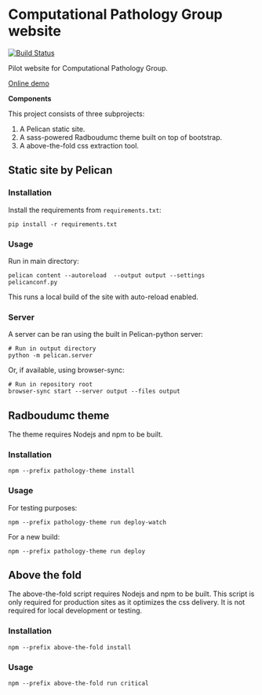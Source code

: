 # Computational Pathology Group website

[![Build Status](https://travis-ci.org/DIAGNijmegen/website-pathology.svg?branch=master)](https://travis-ci.org/DIAGNijmegen/website-pathology)

Pilot website for Computational Pathology Group.

[Online demo](https://diagnijmegen.github.io/website-pathology/)

**Components**

This project consists of three subprojects:

1. A Pelican static site.
2. A sass-powered Radboudumc theme built on top of bootstrap.
3. A above-the-fold css extraction tool.

## Static site by Pelican

### Installation

Install the requirements from `requirements.txt`:

```
pip install -r requirements.txt
```

### Usage

Run in main directory:

```
pelican content --autoreload  --output output --settings pelicanconf.py
```

This runs a local build of the site with auto-reload enabled.

### Server

A server can be ran using the built in Pelican-python server:

```
# Run in output directory
python -m pelican.server
```

Or, if available, using browser-sync:

```
# Run in repository root
browser-sync start --server output --files output
```

## Radboudumc theme

The theme requires Nodejs and npm to be built.

### Installation

```
npm --prefix pathology-theme install
```

### Usage

For testing purposes:

```
npm --prefix pathology-theme run deploy-watch
```

For a new build:

```
npm --prefix pathology-theme run deploy
```

## Above the fold

The above-the-fold script requires Nodejs and npm to be built. This script is only required for production sites as it optimizes the css delivery. It is not required for local development or testing.

### Installation

```
npm --prefix above-the-fold install
```

### Usage

```
npm --prefix above-the-fold run critical
```
